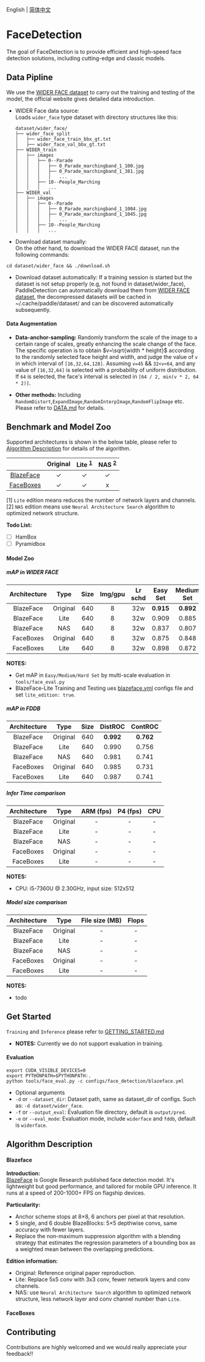English | [简体中文](README_cn.md)

# FaceDetection
The goal of FaceDetection is to provide efficient and high-speed face detection solutions,
including cutting-edge and classic models.

## Data Pipline
We use the [WIDER FACE dataset](http://shuoyang1213.me/WIDERFACE/) to carry out the training
and testing of the model, the official website gives detailed data introduction.
- WIDER Face data source:  
Loads `wider_face` type dataset with directory structures like this:

  ```
  dataset/wider_face/
  ├── wider_face_split
  │   ├── wider_face_train_bbx_gt.txt
  │   ├── wider_face_val_bbx_gt.txt
  ├── WIDER_train
  │   ├── images
  │   │   ├── 0--Parade
  │   │   │   ├── 0_Parade_marchingband_1_100.jpg
  │   │   │   ├── 0_Parade_marchingband_1_381.jpg
  │   │   │   │   ...
  │   │   ├── 10--People_Marching
  │   │   │   ...
  ├── WIDER_val
  │   ├── images
  │   │   ├── 0--Parade
  │   │   │   ├── 0_Parade_marchingband_1_1004.jpg
  │   │   │   ├── 0_Parade_marchingband_1_1045.jpg
  │   │   │   │   ...
  │   │   ├── 10--People_Marching
  │   │   │   ...
  ```

- Download dataset manually:  
On the other hand, to download the WIDER FACE dataset, run the following commands:
```
cd dataset/wider_face && ./download.sh
```

- Download dataset automatically:
If a training session is started but the dataset is not setup properly
(e.g, not found in dataset/wider_face), PaddleDetection can automatically
download them from [WIDER FACE dataset](http://shuoyang1213.me/WIDERFACE/),
the decompressed datasets will be cached in ~/.cache/paddle/dataset/ and can be discovered
automatically subsequently.

#### Data Augmentation

- **Data-anchor-sampling:** Randomly transform the scale of the image to a certain range of scales,
greatly enhancing the scale change of the face. The specific operation is to obtain $v=\sqrt{width * height}$
according to the randomly selected face height and width, and judge the value of `v` in which interval of
 `[16,32,64,128]`. Assuming `v=45` && `32<v<64`, and any value of `[16,32,64]` is selected with a probability
 of uniform distribution. If `64` is selected, the face's interval is selected in `[64 / 2, min(v * 2, 64 * 2)]`.

- **Other methods:** Including `RandomDistort`,`ExpandImage`,`RandomInterpImage`,`RandomFlipImage` etc.
Please refer to [DATA.md](../../docs/DATA.md#APIs) for details.


##  Benchmark and Model Zoo
Supported architectures is shown in the below table, please refer to
[Algorithm Description](#Algorithm-Description) for details of the algorithm.

|                    | Original | Lite <sup>[1](#lite)</sup> | NAS <sup>[2](#nas)</sup> |
|:------------------:|:--------:|:--------------------------:|:------------------------:|
| [BlazeFace]()      | ✓        |                          ✓ | ✓                        |
| [FaceBoxes]()      | ✓        |                          ✓ | x                        |

<a name="lite">[1]</a> `Lite` edition means reduces the number of network layers and channels.  
<a name="nas">[2]</a> `NAS` edition means use `Neural Architecture Search` algorithm to
optimized network structure.

**Todo List:**
- [ ] HamBox
- [ ] Pyramidbox

#### Model Zoo

##### mAP in WIDER FACE

| Architecture | Type     | Size | Img/gpu | Lr schd | Easy Set | Medium Set | Hard Set |
|:------------:|:--------:|:----:|:-------:|:-------:|:--------:|:----------:|:--------:|
| BlazeFace    | Original | 640  |    8    | 32w     | **0.915**    | **0.892**      | **0.797**    |
| BlazeFace    | Lite     | 640  |    8    | 32w     | 0.909    | 0.885      | 0.781    |
| BlazeFace    | NAS      | 640  |    8    | 32w     | 0.837    | 0.807      | 0.658    |
| FaceBoxes    | Original | 640  |    8    | 32w     | 0.875    | 0.848      | 0.568    |
| FaceBoxes    | Lite     | 640  |    8    | 32w     | 0.898    | 0.872      | 0.752    |

**NOTES:**  
- Get mAP in `Easy/Medium/Hard Set` by multi-scale evaluation in `tools/face_eval.py`
- BlazeFace-Lite Training and Testing ues [blazeface.yml](../../configs/face_detection/blazeface.yml)
configs file and set `lite_edition: true`.

##### mAP in FDDB

| Architecture | Type     | Size | DistROC | ContROC |
|:------------:|:--------:|:----:|:-------:|:-------:|
| BlazeFace    | Original | 640  | **0.992**   | **0.762**   |
| BlazeFace    | Lite     | 640  | 0.990   | 0.756   |
| BlazeFace    | NAS      | 640  | 0.981   | 0.741   |
| FaceBoxes    | Original | 640  | 0.985   | 0.731   |
| FaceBoxes    | Lite     | 640  | 0.987   | 0.741   |


##### Infer Time comparison  

| Architecture | Type     | ARM (fps)      | P4 (fps)       | CPU        |
|:------------:|:--------:|:--------------:|:--------------:|:----------:|
| BlazeFace    | Original | -              | -              | -          |
| BlazeFace    | Lite     | -              | -              | -          |
| BlazeFace    | NAS      | -              | -              | -          |
| FaceBoxes    | Original | -              | -              | -          |
| FaceBoxes    | Lite     | -              | -              | -          |

**NOTES:**  
- CPU: i5-7360U @ 2.30GHz, input size: 512x512

##### Model size comparison

| Architecture | Type     | File size (MB) | Flops     |
|:------------:|:--------:|:--------------:|:---------:|
| BlazeFace    | Original | -              | -         |
| BlazeFace    | Lite     | -              | -         |
| BlazeFace    | NAS      | -              | -         |
| FaceBoxes    | Original | -              | -         |
| FaceBoxes    | Lite     | -              | -         |

**NOTES:**  
- todo

## Get Started
`Training` and `Inference` please refer to [GETTING_STARTED.md](../../docs/GETTING_STARTED.md)
- **NOTES:**  Currently we do not support evaluation in training.

#### Evaluation
```
export CUDA_VISIBLE_DEVICES=0
export PYTHONPATH=$PYTHONPATH:.
python tools/face_eval.py -c configs/face_detection/blazeface.yml
```
- Optional arguments
- `-d` or `--dataset_dir`: Dataset path, same as dataset_dir of configs. Such as: `-d dataset/wider_face`.
- `-f` or `--output_eval`: Evaluation file directory, default is `output/pred`.
- `-e` or `--eval_mode`: Evaluation mode, include `widerface` and `fddb`, default is `widerface`.

## Algorithm Description

#### Blazeface
**Introduction:**  
[BlazeFace](https://arxiv.org/abs/1907.05047) is Google Research published face detection model.
It's lightweight but good performance, and tailored for mobile GPU inference. It runs at a speed
of 200-1000+ FPS on flagship devices.

**Particularity:**  
- Anchor scheme stops at 8×8, 6 anchors per pixel at that resolution.
- 5 single, and 6 double BlazeBlocks: 5×5 depthwise convs, same accuracy with fewer layers.
- Replace the non-maximum suppression algorithm with a blending strategy that estimates the
regression parameters of a bounding box as a weighted mean between the overlapping predictions.

**Edition information:**
- Original: Reference original paper reproduction.
- Lite: Replace 5x5 conv with 3x3 conv, fewer network layers and conv channels.
- NAS: use `Neural Architecture Search` algorithm to optimized network structure,
less network layer and conv channel number than `Lite`.

#### FaceBoxes



## Contributing
Contributions are highly welcomed and we would really appreciate your feedback!!
